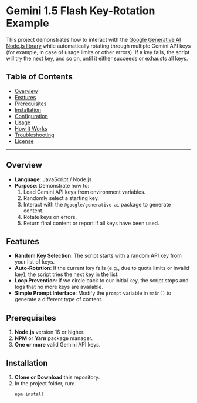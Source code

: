 # Gemini 1.5 Flash Key-Rotation Example

This project demonstrates how to interact with the [Google Generative AI Node.js library](https://www.npmjs.com/package/@google/generative-ai) while automatically rotating through multiple Gemini API keys (for example, in case of usage limits or other errors). If a key fails, the script will try the next key, and so on, until it either succeeds or exhausts all keys.

## Table of Contents

- [Overview](#overview)
- [Features](#features)
- [Prerequisites](#prerequisites)
- [Installation](#installation)
- [Configuration](#configuration)
- [Usage](#usage)
- [How It Works](#how-it-works)
- [Troubleshooting](#troubleshooting)
- [License](#license)

---

## Overview

- **Language**: JavaScript / Node.js  
- **Purpose**: Demonstrate how to:
  1. Load Gemini API keys from environment variables.
  2. Randomly select a starting key.
  3. Interact with the `@google/generative-ai` package to generate content.
  4. Rotate keys on errors.
  5. Return final content or report if all keys have been used.

## Features

- **Random Key Selection**: The script starts with a random API key from your list of keys.  
- **Auto-Rotation**: If the current key fails (e.g., due to quota limits or invalid key), the script tries the next key in the list.  
- **Loop Prevention**: If we circle back to our initial key, the script stops and logs that no more keys are available.  
- **Simple Prompt Interface**: Modify the `prompt` variable in `main()` to generate a different type of content.

## Prerequisites

1. **Node.js** version 16 or higher.  
2. **NPM** or **Yarn** package manager.  
3. **One or more** valid Gemini API keys.

## Installation

1. **Clone or Download** this repository.
2. In the project folder, run:
   ```bash
   npm install
